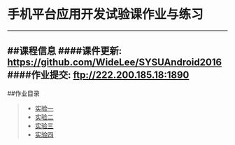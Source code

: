 # 手机平台应用开发试验课作业与练习

------
##课程信息
####课件更新: https://github.com/WideLee/SYSUAndroid2016
####作业提交: ftp://222.200.185.18:1890
------
##作业目录
> * [实验一](https://github.com/chentyu/AndroidStudy/tree/master/ExperimentOne)
> * [实验二](https://github.com/chentyu/AndroidStudy/tree/master/ExperimentTwo)
> * [实验三](https://github.com/chentyu/AndroidStudy/tree/master/ExperimentThree)
> * [实验四](https://github.com/chentyu/AndroidStudy/tree/master/ExperimentFour)
